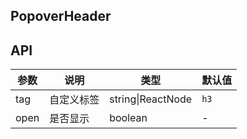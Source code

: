 ## PopoverHeader

## API

| 参数 | 说明 | 类型 | 默认值 |
| --- | --- | --- | --- |
| tag | 自定义标签 | string\|ReactNode | `h3` |
| open | 是否显示 | boolean | - |
